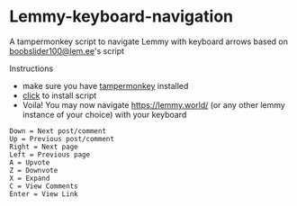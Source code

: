 # Lemmy-keyboard-navigation
A tampermonkey script to navigate Lemmy with keyboard arrows based on boobslider100@lem.ee's script 

Instructions
- make sure you have [tampermonkey](https://chrome.google.com/webstore/detail/tampermonkey/dhdgffkkebhmkfjojejmpbldmpobfkfo) installed
- [click](https://raw.githubusercontent.com/vmavromatis/Lemmy-keyboard-navigation/main/lemmy-keyboard-navigation.js) to install script
- Voila! You may now navigate https://lemmy.world/ (or any other lemmy instance of your choice) with your keyboard

```
Down = Next post/comment
Up = Previous post/comment
Right = Next page
Left = Previous page
A = Upvote
Z = Downvote
X = Expand
C = View Comments
Enter = View Link
```
